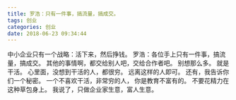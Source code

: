 ```yaml
---
title: 罗浩：只有一件事，搞流量，搞成交。
tags: 创业
categories: 创业
date: 2018-06-23 09:34:44
---
```


中小企业只有一个战略：活下来，然后挣钱。
罗浩：各位手上只有一件事，搞流量，搞成交。
其他的事情啊，都交给别人吧，交给合作者吧。
别想那么多。
就是干活。
心里面，没想到干活的人，都很穷。
远离这样的人即可。
还有，我告诉你们一个秘密。
一个不喜欢干活，非常穷的人，
你是教育不富有的。
不要花精力在这种草包身上。
我说了，只做企业家生意，富人生意。